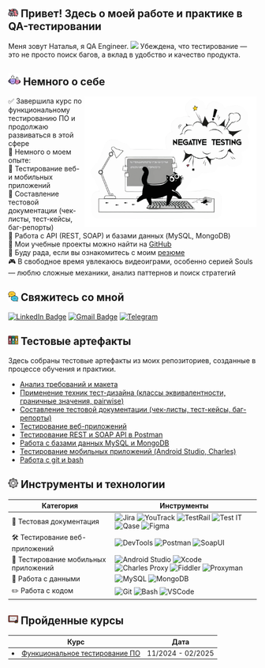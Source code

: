 
<h2><img width="4%" src="https://github.com/TaranenkoNatalia/TaranenkoNatalia/blob/main/attachments/ladybug.png"> Привет! Здесь о моей работе и практике в QA-тестировании </h2>
<p>Меня зовут Наталья, я QA Engineer. <img src="https://media.giphy.com/media/WUlplcMpOCEmTGBtBW/giphy.gif" width="30">    
Убеждена, что тестирование — это не просто поиск багов, а вклад в удобство и качество продукта.</p> 

### <h2> <img width="5%" src="https://github.com/TaranenkoNatalia/TaranenkoNatalia/blob/main/attachments/coffee.png">   Немного о себе</h2>
<img align="right" src="https://github.com/TaranenkoNatalia/TaranenkoNatalia/blob/main/attachments/negativetesting.png" width="350"> 

✅ Завершила курс по функциональному тестированию ПО и продолжаю развиваться в этой сфере   
📌 Немного о моем опыте:   
🔹 Тестирование веб- и мобильных приложений  
🔹 Составление тестовой документации (чек-листы, тест-кейсы, баг-репорты)   
🔹 Работа с API (REST, SOAP) и базами данных (MySQL, MongoDB)  
📂 Мои учебные проекты можно найти на [GitHub](#тестовые-артефакты)   
📄 Буду рада, если вы ознакомитесь с моим [резюме](https://drive.google.com/file/d/11RDxo5TT1uXRm10QL_N6j2WjIyZj06kI/view?usp=sharing)  
🎮  В свободное время увлекаюсь видеоиграми, особенно серией Souls — люблю сложные механики, анализ паттернов и поиск стратегий 

### <h2> <img width="4%" src="https://github.com/TaranenkoNatalia/TaranenkoNatalia/blob/main/attachments/chat.png">  Свяжитесь со мной</h2>
[![LinkedIn Badge](https://img.shields.io/badge/-linkedin-blue?style=flat&logo=LinkedIn&logoColor=white)](https://www.linkedin.com/in/nataliataranenko/)
[![Gmail Badge](https://img.shields.io/badge/-Gmail-red?style=flat&logo=Gmail&logoColor=white)](mailto:nataliataranenko.work@gmail.com) [![Telegram](https://img.shields.io/badge/-Telegram-blue?style=flat&logo=telegram&logoColor=white)](https://t.me/natalkoos)

### <h2 id="тестовые-артефакты"> <img width="4%" src="https://github.com/TaranenkoNatalia/TaranenkoNatalia/blob/main/attachments/archives.png"> Тестовые артефакты</h2>

Здесь собраны тестовые артефакты из моих репозиториев, созданные в процессе обучения и практики.
 <ul>
<li>  <a href="https://github.com/TaranenkoNatalia/theory">Анализ требований и макета</a>  </li>
<li>  <a href="https://github.com/TaranenkoNatalia/design">Применение техник тест-дизайна (классы эквивалентности, граничные значения, pairwise)</a>  </li>
<li>  <a href="https://github.com/TaranenkoNatalia/docs">Составление тестовой документации (чек-листы, тест-кейсы, баг-репорты)</a>  </li>
<li>  <a href="https://github.com/TaranenkoNatalia/web">Тестирование веб-приложений</a>  </li>
<li>  <a href="https://github.com/TaranenkoNatalia/api">Тестирование REST и SOAP API в Postman </a>   </li>
<li> <a href="https://github.com/TaranenkoNatalia/database">Работа с базами данных MySQL и MongoDB</a>   </li>
<li>  <a href="https://github.com/TaranenkoNatalia/mobile"> Тестирование мобильных приложений (Android Studio, Charles)</a>   </li>
<li> <a href="https://github.com/TaranenkoNatalia/git_bash">Работа с git и bash</a>  </li>
</ul>

### <h2> <img width="4%" src="https://github.com/TaranenkoNatalia/TaranenkoNatalia/blob/main/attachments/cogwheel.png">   Инструменты и технологии</h2>

| Категория | Инструменты |
|-----------|------------|
| 📄 Тестовая документация | ![Jira](https://img.shields.io/badge/-Jira-0052CC?style=flat-square&logo=jira&logoColor=white) ![YouTrack](https://img.shields.io/badge/-YouTrack-CC317C?style=flat-square&logo=youtrack&logoColor=white) ![TestRail](https://img.shields.io/badge/-TestRail-00A300?style=flat-square) ![Test IT](https://img.shields.io/badge/-Test_IT-0052CC?style=flat-square&color=0052CC&logoColor=white) ![Qase](https://img.shields.io/badge/-Qase-232F3E?style=flat-square) ![Figma](https://img.shields.io/badge/-Figma-F24E1E?style=flat-square&logo=figma&logoColor=white) |
| 🛠 Тестирование веб-приложений | ![DevTools](https://img.shields.io/badge/-DevTools-4285F4?style=flat-square&logo=googlechrome&logoColor=white) ![Postman](https://img.shields.io/badge/-Postman-FF6C37?style=flat-square&logo=postman&logoColor=white) ![SoapUI](https://img.shields.io/badge/-SoapUI-6DB33F?style=flat-square) |
| 📱 Тестирование мобильных приложений | ![Android Studio](https://img.shields.io/badge/-Android_Studio-3DDC84?style=flat-square&logo=androidstudio&logoColor=white) ![Xcode](https://img.shields.io/badge/-Xcode-1575F9?style=flat-square&logo=xcode&logoColor=white) ![Charles Proxy](https://img.shields.io/badge/-Charles_Proxy-555555?style=flat-square) ![Fiddler](https://img.shields.io/badge/-Fiddler-008000?style=flat-square) ![Proxyman](https://img.shields.io/badge/-Proxyman-6E5494?style=flat-square) |
| 💾 Работа с данными | ![MySQL](https://img.shields.io/badge/-MySQL-4479A1?style=flat-square&logo=mysql&logoColor=white) ![MongoDB](https://img.shields.io/badge/-MongoDB-47A248?style=flat-square&logo=mongodb&logoColor=white) |
| ✏️ Работа с кодом | ![Git](https://img.shields.io/badge/-Git-F05032?style=flat-square&logo=git&logoColor=white) ![Bash](https://img.shields.io/badge/-Bash-4EAA25?style=flat-square&logo=gnubash&logoColor=white) ![VSCode](https://img.shields.io/badge/-VS_Code-007ACC?style=flat-square&logo=visualstudiocode&logoColor=white) |

### <h2> <img width="4%" src="https://github.com/TaranenkoNatalia/TaranenkoNatalia/blob/main/attachments/certification.png">   Пройденные курсы</h2>

| Курс                                                            | Дата              |
| ----------------------------------------------------------------| :---------------: |
|<li>  <a href="https://drive.google.com/file/d/1YegAvQr1IS6ub6AByhxq-jjgOWA8X8st/view?usp=sharing">Функциональное тестирование ПО</li> | 11/2024 - 02/2025 |




